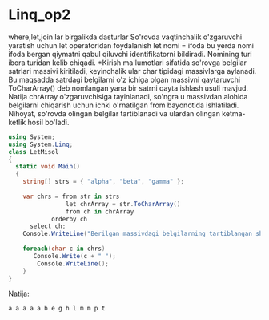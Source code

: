# Linq_op2
where,let,join lar birgalikda dasturlar
So'rovda vaqtinchalik o'zgaruvchi yaratish uchun let operatoridan foydalanish 
let nomi = ifoda  bu yerda nomi ifoda bergan qiymatni qabul qiluvchi identifikatorni bildiradi. Nomining turi ibora turidan kelib chiqadi.
*Kirish ma'lumotlari sifatida so'rovga belgilar satrlari massivi kiritiladi, keyinchalik ular char tipidagi massivlarga aylanadi. Bu maqsadda satrdagi belgilarni o'z ichiga olgan massivni qaytaruvchi ToCharArray() deb nomlangan yana bir satrni qayta ishlash usuli mavjud. Natija chrArray o'zgaruvchisiga tayinlanadi, so'ngra u massivdan alohida belgilarni chiqarish uchun ichki o'rnatilgan from bayonotida ishlatiladi. Nihoyat, so'rovda olingan belgilar tartiblanadi va ulardan olingan ketma-ketlik hosil bo'ladi.  
``` C#
using System;
using System.Linq; 
class LetMisol 
{    
  static void Main()
  { 
    string[] strs = { "alpha", "beta", "gamma" }; 
 
    var chrs = from str in strs 
                let chrArray = str.ToCharArray()
                from ch in chrArray
            orderby ch
      select ch; 
    Console.WriteLine("Berilgan massivdagi belgilarning tartiblangan shakli:"); 
 
    foreach(char с in chrs)
       Console.Write(с + " "); 
        Console.WriteLine(); 
    } 
}
```
Natija:
``` C#
a a a a a b e g h l m m p t 
```
